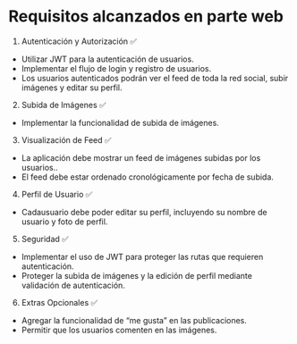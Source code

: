 # Requisitos alcanzados en parte web

1. Autenticación y Autorización :white_check_mark:

- Utilizar JWT para la autenticación de usuarios.
- Implementar el flujo de login y registro de usuarios.
- Los usuarios autenticados podrán ver el feed de toda la red social, subir imágenes y editar su perfil.

2. Subida de Imágenes :white_check_mark:

- Implementar la funcionalidad de subida de imágenes.

3. Visualización de Feed :white_check_mark:

- La aplicación debe mostrar un feed de imágenes subidas por los usuarios..
- El feed debe estar ordenado cronológicamente por fecha de subida.

4. Perfil de Usuario :white_check_mark:

- Cadausuario debe poder editar su perfil, incluyendo su nombre de usuario y foto de perfil.

5. Seguridad :white_check_mark:

- Implementar el uso de JWT para proteger las rutas que requieren autenticación.
- Proteger la subida de imágenes y la edición de perfil mediante validación de autenticación.

6. Extras Opcionales :white_check_mark:

- Agregar la funcionalidad de “me gusta” en las publicaciones.
- Permitir que los usuarios comenten en las imágenes.